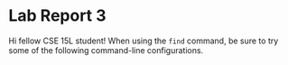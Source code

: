 # Lab Report 3
Hi fellow CSE 15L student! When using the `find` command, be sure to try some of the following command-line configurations.
